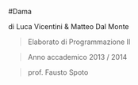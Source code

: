 #Dama

di Luca Vicentini & Matteo Dal Monte

> Elaborato di Programmazione II

> Anno accademico 2013 / 2014

> prof. Fausto Spoto
